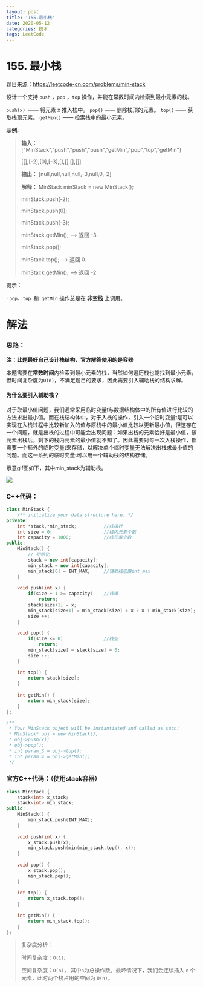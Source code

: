 ```yaml
---
layout: post
title: '155.最小栈'
date: 2020-05-12
categories: 技术
tags: LeetCode
---
```




# 155. 最小栈

题目来源：https://leetcode-cn.com/problems/min-stack

设计一个支持 `push` ，`pop` ，`top` 操作，并能在常数时间内检索到最小元素的栈。

`push(x) `—— 将元素 x 推入栈中。
`pop()` —— 删除栈顶的元素。
`top()` —— 获取栈顶元素。
`getMin()` —— 检索栈中的最小元素。

**示例:**

> **输入：**
> ["MinStack","push","push","push","getMin","pop","top","getMin"]
>
> [[],[-2],[0],[-3],[],[],[],[]]
>
> **输出：**
> [null,null,null,null,-3,null,0,-2]
>
> **解释：**
> MinStack minStack = new MinStack();
>
> minStack.push(-2);
>
> minStack.push(0);
>
> minStack.push(-3);
>
> minStack.getMin();   --> 返回 -3.
>
> minStack.pop();
>
> minStack.top();      --> 返回 0.
>
> minStack.getMin();   --> 返回 -2.


提示：

· `pop`、`top `和` getMin` 操作总是在 **非空栈** 上调用。

# 解法

### 思路：

**注：此题最好自己设计栈结构，官方解答使用的是容器**

本题需要在**常数时间**内检索到最小元素的栈，当然如何遍历栈也能找到最小元素，但时间复杂度为`O(n)`，不满足题目的要求，因此需要引入辅助栈的结构求解。

#### 为什么要引入辅助栈？

对于取最小值问题，我们通常采用临时变量t与数据结构体中的所有值进行比较的方法求出最小值。而在栈结构体中，对于入栈的操作，引入一个临时变量t是可以实现在入栈过程中比较新加入的值与原栈中的最小值比较以更新最小值，但这存在一个问题，就是出栈的过程中可能会出现问题：如果出栈的元素恰好是最小值，该元素出栈后，剩下的栈内元素的最小值就不知了。因此需要对每一次入栈操作，都需要一个额外的临时变量t来存储，以解决单个临时变量无法解决出栈求最小值的问题。而这一系列的临时变量t可以用一个辅助栈的结构存储。

示意gif图如下，其中min_stack为辅助栈。

![](https://bladchan.github.io/assets/img/min_stack.gif)

### C++代码：

```c++
class MinStack {
    /** initialize your data structure here. */
private:
    int *stack,*min_stack;          //栈指针
    int size = 0;                   //栈内元素个数
    int capacity = 1000;            //栈元素个数
public:
    MinStack() {
        // 初始化
        stack = new int[capacity];
        min_stack = new int[capacity];
        min_stack[0] = INT_MAX;     //辅助栈底置int_max
    }
    
    void push(int x) {
        if(size + 1 >= capacity)    //栈满
            return; 
        stack[size+1] = x;
        min_stack[size+1] = min_stack[size] > x ? x : min_stack[size];
        size ++;
    }
    
    void pop() {
        if(size <= 0)               //栈空
            return;
        min_stack[size] = stack[size] = 0;
        size --;
    }
    
    int top() {
        return stack[size];
    }
    
    int getMin() {
        return min_stack[size];
    }
};

/**
 * Your MinStack object will be instantiated and called as such:
 * MinStack* obj = new MinStack();
 * obj->push(x);
 * obj->pop();
 * int param_3 = obj->top();
 * int param_4 = obj->getMin();
 */
```

### 官方C++代码：（使用stack容器）

```c++
class MinStack {
    stack<int> x_stack;
    stack<int> min_stack;
public:
    MinStack() {
        min_stack.push(INT_MAX);
    }
    
    void push(int x) {
        x_stack.push(x);
        min_stack.push(min(min_stack.top(), x));
    }
    
    void pop() {
        x_stack.pop();
        min_stack.pop();
    }
    
    int top() {
        return x_stack.top();
    }
    
    int getMin() {
        return min_stack.top();
    }
};
```



> 复杂度分析：
>
> 时间复杂度：`O(1)`;
>
> 空间复杂度：`O(n)`， 其中`n`为总操作数。最坏情况下，我们会连续插入 `n` 个元素，此时两个栈占用的空间为 `O(n)`。